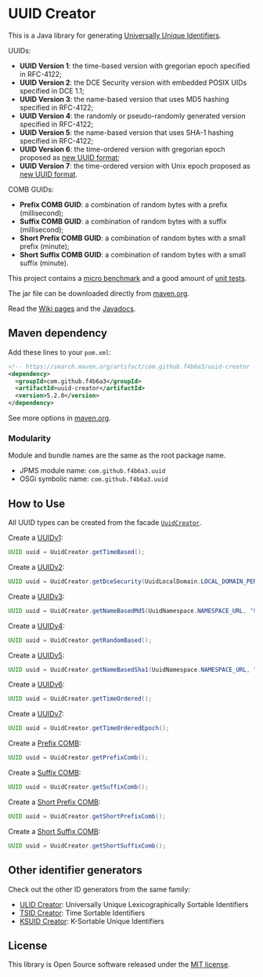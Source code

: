 

UUID Creator
======================================================

This is a Java library for generating [Universally Unique Identifiers](https://en.wikipedia.org/wiki/Universally_unique_identifier).

UUIDs:

*   __UUID Version 1__: the time-based version with gregorian epoch specified in RFC-4122;
*   __UUID Version 2__: the DCE Security version with embedded POSIX UIDs specified in DCE 1.1;
*   __UUID Version 3__: the name-based version that uses MD5 hashing specified in RFC-4122;
*   __UUID Version 4__: the randomly or pseudo-randomly generated version specified in RFC-4122;
*   __UUID Version 5__: the name-based version that uses SHA-1 hashing specified in RFC-4122;
*   __UUID Version 6__: the time-ordered version with gregorian epoch proposed as [new UUID format](https://github.com/uuid6/uuid6-ietf-draft);
*   __UUID Version 7__: the time-ordered version with Unix epoch proposed as [new UUID format](https://github.com/uuid6/uuid6-ietf-draft).

COMB GUIDs:

*   __Prefix COMB GUID__: a combination of random bytes with a prefix (millisecond);
*   __Suffix COMB GUID__: a combination of random bytes with a suffix (millisecond);
*   __Short Prefix COMB GUID__: a combination of random bytes with a small prefix (minute);
*   __Short Suffix COMB GUID__: a combination of random bytes with a small suffix (minute).

This project contains a [micro benchmark](https://github.com/f4b6a3/uuid-creator/tree/master/benchmark) and a good amount of [unit tests](https://github.com/f4b6a3/uuid-creator/tree/master/src/test/java/com/github/f4b6a3/uuid).

The jar file can be downloaded directly from [maven.org](https://repo1.maven.org/maven2/com/github/f4b6a3/uuid-creator/).

Read the [Wiki pages](https://github.com/f4b6a3/uuid-creator/wiki) and the [Javadocs](https://javadoc.io/doc/com.github.f4b6a3/uuid-creator).

Maven dependency
------------------------------------------------------

Add these lines to your `pom.xml`:

```xml
<!-- https://search.maven.org/artifact/com.github.f4b6a3/uuid-creator -->
<dependency>
  <groupId>com.github.f4b6a3</groupId>
  <artifactId>uuid-creator</artifactId>
  <version>5.2.0</version>
</dependency>
```
See more options in [maven.org](https://search.maven.org/artifact/com.github.f4b6a3/uuid-creator).

### Modularity

Module and bundle names are the same as the root package name.

*   JPMS module name: `com.github.f4b6a3.uuid`
*   OSGi symbolic name: `com.github.f4b6a3.uuid`

How to Use
------------------------------------------------------

All UUID types can be created from the facade [`UuidCreator`](https://github.com/f4b6a3/uuid-creator/blob/master/src/main/java/com/github/f4b6a3/uuid/UuidCreator.java).

Create a [UUIDv1](https://github.com/f4b6a3/uuid-creator/wiki/1.1.-UUIDv1):

```java
UUID uuid = UuidCreator.getTimeBased();
```

Create a [UUIDv2](https://github.com/f4b6a3/uuid-creator/wiki/1.2.-UUIDv2):

```java
UUID uuid = UuidCreator.getDceSecurity(UuidLocalDomain.LOCAL_DOMAIN_PERSON, 1234);
```

Create a [UUIDv3](https://github.com/f4b6a3/uuid-creator/wiki/1.3.-UUIDv3):

```java
UUID uuid = UuidCreator.getNameBasedMd5(UuidNamespace.NAMESPACE_URL, "https://github.com/");
```

Create a [UUIDv4](https://github.com/f4b6a3/uuid-creator/wiki/1.4.-UUIDv4):

```java
UUID uuid = UuidCreator.getRandomBased();
```

Create a [UUIDv5](https://github.com/f4b6a3/uuid-creator/wiki/1.5.-UUIDv5):

```java
UUID uuid = UuidCreator.getNameBasedSha1(UuidNamespace.NAMESPACE_URL, "https://github.com/");
```

Create a [UUIDv6](https://github.com/f4b6a3/uuid-creator/wiki/1.6.-UUIDv6):

```java
UUID uuid = UuidCreator.getTimeOrdered();
```

Create a [UUIDv7](https://github.com/f4b6a3/uuid-creator/wiki/1.7.-UUIDv7):

```java
UUID uuid = UuidCreator.getTimeOrderedEpoch();
```

Create a [Prefix COMB](https://github.com/f4b6a3/uuid-creator/wiki/2.0.-COMB#prefix-comb):

```java
UUID uuid = UuidCreator.getPrefixComb();
```

Create a [Suffix COMB](https://github.com/f4b6a3/uuid-creator/wiki/2.0.-COMB#suffix-comb):

```java
UUID uuid = UuidCreator.getSuffixComb();
```

Create a [Short Prefix COMB](https://github.com/f4b6a3/uuid-creator/wiki/2.0.-COMB#short-prefix-comb):

```java
UUID uuid = UuidCreator.getShortPrefixComb();
```

Create a [Short Suffix COMB](https://github.com/f4b6a3/uuid-creator/wiki/2.0.-COMB#short-suffix-comb):

```java
UUID uuid = UuidCreator.getShortSuffixComb();
```

Other identifier generators
------------------------------------------------------

Check out the other ID generators from the same family:

*   [ULID Creator](https://github.com/f4b6a3/ulid-creator): Universally Unique Lexicographically Sortable Identifiers
*   [TSID Creator](https://github.com/f4b6a3/tsid-creator): Time Sortable Identifiers
*   [KSUID Creator](https://github.com/f4b6a3/ksuid-creator): K-Sortable Unique Identifiers

License
------------------------------------------------------

This library is Open Source software released under the [MIT license](https://opensource.org/licenses/MIT).

